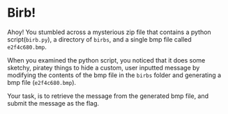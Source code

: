 # Birb!

Ahoy! You stumbled across a mysterious zip file that contains a python script(`birb.py`), a directory of `birbs`, and a single bmp file called `e2f4c680.bmp`.

When you examined the python script, you noticed that it does some sketchy, piratey things to hide a custom, user inputted message by modifying the contents of the bmp file in the `birbs` folder and generating a bmp file (`e2f4c680.bmp`).

Your task, is to retrieve the message from the generated bmp file, and submit the message as the flag.